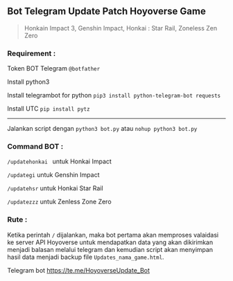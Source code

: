 ## Bot Telegram Update Patch Hoyoverse Game
> Honkain Impact 3, Genshin Impact, Honkai : Star Rail, Zoneless Zen Zero

### Requirement :
Token BOT Telegram `@botfather`

Install python3

Install telegrambot for python `pip3 install python-telegram-bot requests`

Install UTC  `pip install pytz`

<hr>

Jalankan script dengan `python3 bot.py` atau `nohup python3 bot.py`


### Command BOT :
`/updatehonkai ` untuk Honkai Impact

`/updategi` untuk Genshin Impact

`/updatehsr` untuk Honkai Star Rail

`/updatezzz` untuk Zenless Zone Zero


### Rute :
Ketika perintah `/` dijalankan, maka bot pertama akan memproses valaidasi ke server API Hoyoverse untuk mendapatkan data yang akan dikirimkan menjadi balasan melalui telegram dan kemudian script akan menyimpan hasil data menjadi backup file `Updates_nama_game.html`.

Telegram bot https://te.me/HoyoverseUpdate_Bot
